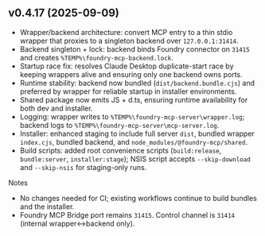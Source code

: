 ## v0.4.17 (2025-09-09)

- Wrapper/backend architecture: convert MCP entry to a thin stdio wrapper that proxies to a singleton backend over `127.0.0.1:31414`.
- Backend singleton + lock: backend binds Foundry connector on `31415` and creates `%TEMP%\foundry-mcp-backend.lock`.
- Startup race fix: resolves Claude Desktop duplicate-start race by keeping wrappers alive and ensuring only one backend owns ports.
- Runtime stability: backend now bundled (`dist/backend.bundle.cjs`) and preferred by wrapper for reliable startup in installer environments.
- Shared package now emits JS + d.ts, ensuring runtime availability for both dev and installer.
- Logging: wrapper writes to `%TEMP%\foundry-mcp-server\wrapper.log`; backend logs to `%TEMP%\foundry-mcp-server\mcp-server.log`.
- Installer: enhanced staging to include full server `dist`, bundled wrapper `index.cjs`, bundled backend, and `node_modules/@foundry-mcp/shared`.
- Build scripts: added root convenience scripts (`build:release`, `bundle:server`, `installer:stage`); NSIS script accepts `--skip-download` and `--skip-nsis` for staging-only runs.

Notes
- No changes needed for CI; existing workflows continue to build bundles and the installer.
- Foundry MCP Bridge port remains `31415`. Control channel is `31414` (internal wrapper↔backend only).

